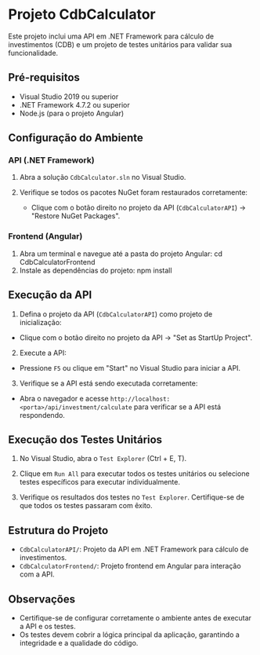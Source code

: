 # Projeto CdbCalculator

Este projeto inclui uma API em .NET Framework para cálculo de investimentos (CDB) e um projeto de testes unitários para validar sua funcionalidade.

## Pré-requisitos

- Visual Studio 2019 ou superior
- .NET Framework 4.7.2 ou superior
- Node.js (para o projeto Angular)

## Configuração do Ambiente

### API (.NET Framework)

1. Abra a solução `CdbCalculator.sln` no Visual Studio.

2. Verifique se todos os pacotes NuGet foram restaurados corretamente:
   - Clique com o botão direito no projeto da API (`CdbCalculatorAPI`) -> "Restore NuGet Packages".

### Frontend (Angular)

1. Abra um terminal e navegue até a pasta do projeto Angular: cd CdbCalculatorFrontend
2. Instale as dependências do projeto: npm install


## Execução da API

1. Defina o projeto da API (`CdbCalculatorAPI`) como projeto de inicialização:
- Clique com o botão direito no projeto da API -> "Set as StartUp Project".

2. Execute a API:
- Pressione `F5` ou clique em "Start" no Visual Studio para iniciar a API.

3. Verifique se a API está sendo executada corretamente:
- Abra o navegador e acesse `http://localhost:<porta>/api/investment/calculate` para verificar se a API está respondendo.

## Execução dos Testes Unitários

1. No Visual Studio, abra o `Test Explorer` (Ctrl + E, T).

2. Clique em `Run All` para executar todos os testes unitários ou selecione testes específicos para executar individualmente.

3. Verifique os resultados dos testes no `Test Explorer`. Certifique-se de que todos os testes passaram com êxito.

## Estrutura do Projeto

- `CdbCalculatorAPI/`: Projeto da API em .NET Framework para cálculo de investimentos.
- `CdbCalculatorFrontend/`: Projeto frontend em Angular para interação com a API.

## Observações

- Certifique-se de configurar corretamente o ambiente antes de executar a API e os testes.
- Os testes devem cobrir a lógica principal da aplicação, garantindo a integridade e a qualidade do código.


